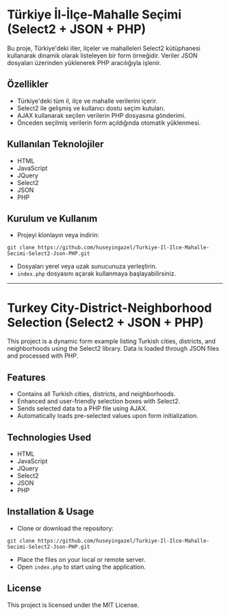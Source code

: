 # Türkiye İl-İlçe-Mahalle Seçimi (Select2 + JSON + PHP)

Bu proje, Türkiye'deki iller, ilçeler ve mahalleleri Select2 kütüphanesi kullanarak dinamik olarak listeleyen bir form örneğidir. Veriler JSON dosyaları üzerinden yüklenerek PHP aracılığıyla işlenir.

## Özellikler
- Türkiye'deki tüm il, ilçe ve mahalle verilerini içerir.
- Select2 ile gelişmiş ve kullanıcı dostu seçim kutuları.
- AJAX kullanarak seçilen verilerin PHP dosyasına gönderimi.
- Önceden seçilmiş verilerin form açıldığında otomatik yüklenmesi.

## Kullanılan Teknolojiler
- HTML
- JavaScript
- JQuery
- Select2
- JSON
- PHP

## Kurulum ve Kullanım
- Projeyi klonlayın veya indirin:
```
git clone https://github.com/huseyingazel/Turkiye-Il-Ilce-Mahalle-Secimi-Select2-Json-PHP.git
```
- Dosyaları yerel veya uzak sunucunuza yerleştirin.
- `index.php` dosyasını açarak kullanmaya başlayabilirsiniz.

---

# Turkey City-District-Neighborhood Selection (Select2 + JSON + PHP)

This project is a dynamic form example listing Turkish cities, districts, and neighborhoods using the Select2 library. Data is loaded through JSON files and processed with PHP.

## Features
- Contains all Turkish cities, districts, and neighborhoods.
- Enhanced and user-friendly selection boxes with Select2.
- Sends selected data to a PHP file using AJAX.
- Automatically loads pre-selected values upon form initialization.

## Technologies Used
- HTML
- JavaScript
- JQuery
- Select2
- JSON
- PHP

## Installation & Usage
- Clone or download the repository:
```
git clone https://github.com/huseyingazel/Turkiye-Il-Ilce-Mahalle-Secimi-Select2-Json-PHP.git
```
- Place the files on your local or remote server.
- Open `index.php` to start using the application.

## License
This project is licensed under the MIT License.

